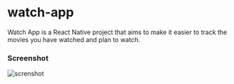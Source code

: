 # watch-app

Watch App is a React Native project that aims to make it easier to track the movies you have watched and plan to watch.

### Screenshot

![screnshot](https://github.com/05akalan57/watch-app/assets/70916256/aaca76fe-7d07-4a06-b110-a5985e0ed6c6)
